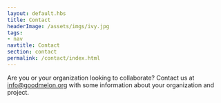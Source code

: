 ```yaml
---
layout: default.hbs
title: Contact
headerImage: /assets/imgs/ivy.jpg
tags:
- nav
navtitle: Contact
section: contact
permalink: /contact/index.html
---
```


Are you or your organization looking to collaborate? Contact us at <info@goodmelon.org> with some information about your organization and project.


